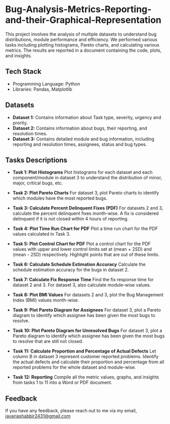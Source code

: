 # Bug-Analysis-Metrics-Reporting-and-their-Graphical-Representation

This project involves the analysis of multiple datasets to understand bug distributions, module performance and efficiency. We performed various tasks including plotting histograms, Pareto charts, and calculating various metrics. The results are reported in a document containing the code, plots, and insights.


## Tech Stack

- Programming Language: Python 
- Libraries: Pandas, Matplotlib


## Datasets

- **Dataset 1:** Contains information about Task type, severity, urgency and prority.
- **Dataset 2:** Contains information about bugs, their reporting, and resolution times.
- **Dataset 3:** Contains detailed module and bug information, including reporting and resolution times, assignees, status and bug types.

## Tasks Descriptions

- **Task 1: Plot Histograms**
Plot histograms for each dataset and each component/module in dataset 3 to understand the distribution of minor, major, critical bugs, etc.

- **Task 2: Plot Pareto Charts**
For dataset 3, plot Pareto charts to identify which modules have the most reported bugs.

- **Task 3: Calculate Percent Delinquent Fixes (PDF)**
For datasets 2 and 3, calculate the percent delinquent fixes month-wise. A fix is considered delinquent if it is not closed within 4 hours of reporting.

- **Task 4: Plot Time Run Chart for PDF**
Plot a time run chart for the PDF values calculated in Task 3.

- **Task 5: Plot Control Chart for PDF**
Plot a control chart for the PDF values with upper and lower control limits set at (mean + 2SD) and (mean - 2SD) respectively. Highlight points that are out of these limits.

- **Task 6: Calculate Schedule Estimation Accuracy**
Calculate the schedule estimation accuracy for the bugs in dataset 2.

- **Task 7: Calculate Fix Response Time**
Find the fix response time for dataset 2 and 3. For dataset 3, also calculate module-wise values.

- **Task 8: Plot BMI Values**
For datasets 2 and 3, plot the Bug Management Index (BMI) values month-wise.

- **Task 9: Plot Pareto Diagram for Assignees**
For dataset 3, plot a Pareto diagram to identify which assignee has been given the most bugs to resolve.

- **Task 10: Plot Pareto Diagram for Unresolved Bugs**
For dataset 3, plot a Pareto diagram to identify which assignee has been given the most bugs to resolve that are still not closed.

- **Task 11: Calculate Proportion and Percentage of Actual Defects**
Let column B in dataset 3 represent customer reported problems. Identify the actual defects and calculate their proportion and percentage from all reported problems for the whole dataset and module-wise.

- **Task 12: Reporting**
Compile all the metric values, graphs, and insights from tasks 1 to 11 into a Word or PDF document.
## Feedback

If you have any feedback, please reach out to me via my email, javariashabbir2431@gmail.com 

